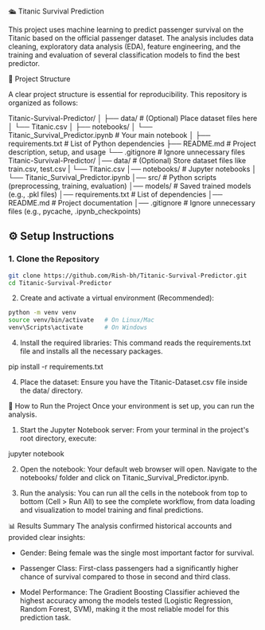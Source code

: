 🛳️ Titanic Survival Prediction

This project uses machine learning to predict passenger survival on the Titanic based on the official passenger dataset. The analysis includes data cleaning, exploratory data analysis (EDA), feature engineering, and the training and evaluation of several classification models to find the best predictor.

📂 Project Structure

A clear project structure is essential for reproducibility. This repository is organized as follows:

Titanic-Survival-Predictor/
│
├── data/                     # (Optional) Place dataset files here
│   └── Titanic.csv
│
├── notebooks/
│   └── Titanic_Survival_Predictor.ipynb   # Your main notebook
│
├── requirements.txt          # List of Python dependencies
├── README.md                 # Project description, setup, and usage
└── .gitignore                # Ignore unnecessary files
Titanic-Survival-Predictor/
│── data/  # (Optional) Store dataset files like train.csv, test.csv
|   └── Titanic.csv
│── notebooks/                # Jupyter notebooks
│   └── Titanic_Survival_Predictor.ipynb
│── src/                      # Python scripts (preprocessing, training, evaluation)
│── models/                   # Saved trained models (e.g., .pkl files)
│── requirements.txt          # List of dependencies
│── README.md                 # Project documentation
│── .gitignore                # Ignore unnecessary files (e.g., pycache, .ipynb_checkpoints)


## ⚙️ Setup Instructions

### 1. Clone the Repository
```bash
git clone https://github.com/Rish-bh/Titanic-Survival-Predictor.git
cd Titanic-Survival-Predictor
```

2. Create and activate a virtual environment (Recommended):
```bash
python -m venv venv
source venv/bin/activate   # On Linux/Mac
venv\Scripts\activate      # On Windows
```


4. Install the required libraries:
This command reads the requirements.txt file and installs all the necessary packages.

pip install -r requirements.txt

4. Place the dataset:
Ensure you have the Titanic-Dataset.csv file inside the data/ directory.

🚀 How to Run the Project
Once your environment is set up, you can run the analysis.

1. Start the Jupyter Notebook server:
From your terminal in the project's root directory, execute:

jupyter notebook

2. Open the notebook:
Your default web browser will open. Navigate to the notebooks/ folder and click on Titanic_Survival_Predictor.ipynb.

3. Run the analysis:
You can run all the cells in the notebook from top to bottom (Cell > Run All) to see the complete workflow, from data loading and visualization to model training and final predictions.

📊 Results Summary
The analysis confirmed historical accounts and provided clear insights:

* Gender: Being female was the single most important factor for survival.

* Passenger Class: First-class passengers had a significantly higher chance of survival compared to those in second and third class.

* Model Performance: The Gradient Boosting Classifier achieved the highest accuracy among the models tested (Logistic Regression, Random Forest, SVM), making it the most reliable model for this prediction task.
